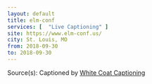 ```yaml
---
layout: default
title: elm-conf
services: [  "Live Captioning" ]
site: https://www.elm-conf.us/
city: St. Louis, MO
from: 2018-09-30
to: 2018-09-30
---
```


Source(s): Captioned by [White Coat Captioning](http://www.whitecoatcaptioning.com/)
